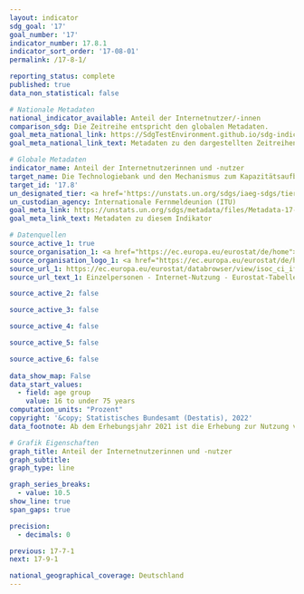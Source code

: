 ```yaml
---
layout: indicator    
sdg_goal: '17'    
goal_number: '17'    
indicator_number: 17.8.1    
indicator_sort_order: '17-08-01'    
permalink: /17-8-1/    

reporting_status: complete    
published: true    
data_non_statistical: false    

# Nationale Metadaten    
national_indicator_available: Anteil der Internetnutzer/-innen    
comparison_sdg: Die Zeitreihe entspricht den globalen Metadaten.    
goal_meta_national_link: https://SdgTestEnvironment.github.io/sdg-indicators/public/Meta/17.8.1.pdf
goal_meta_national_link_text: Metadaten zu den dargestellten Zeitreihen    

# Globale Metadaten    
indicator_name: Anteil der Internetnutzerinnen und -nutzer    
target_name: Die Technologiebank und den Mechanismus zum Kapazitätsaufbau für Wissenschaft, Technologie und Innovation für die am wenigsten entwickelten Länder bis 2017 vollständig operationalisieren und die Nutzung von Grundlagentechnologien, insbesondere der Informations- und Kommunikationstechnologien, verbessern    
target_id: '17.8'    
un_designated_tier: <a href='https://unstats.un.org/sdgs/iaeg-sdgs/tier-classification/' title='Klicken Sie hier um weitere Informationen zur UN-Tier-Klassifikation zu erhalten.'  target='_blank'>Tier I</a>    
un_custodian_agency: Internationale Fernmeldeunion (ITU)    
goal_meta_link: https://unstats.un.org/sdgs/metadata/files/Metadata-17-08-01.pdf    
goal_meta_link_text: Metadaten zu diesem Indikator        

# Datenquellen
source_active_1: true
source_organisation_1: <a href="https://ec.europa.eu/eurostat/de/home"> Statisches Amt der Europäischen Union (Eurostat) </a>
source_organisation_logo_1: <a href="https://ec.europa.eu/eurostat/de/home"><img src="https://g205sdgs.github.io/sdg-indicators/public/OrgImgDe/eurostat.png" alt="Logo eurostat" style="height:60px; width:148px"/></a>
source_url_1: https://ec.europa.eu/eurostat/databrowser/view/isoc_ci_ifp_iu/default/table?lang=de
source_url_text_1: Einzelpersonen - Internet-Nutzung - Eurostat-Tabelle [isoc_ci_ifp_iu]

source_active_2: false

source_active_3: false

source_active_4: false

source_active_5: false

source_active_6: false
    
data_show_map: False    
data_start_values: 
  - field: age group
    value: 16 to under 75 years    
computation_units: "Prozent"    
copyright: '&copy; Statistisches Bundesamt (Destatis), 2022'    
data_footnote: Ab dem Erhebungsjahr 2021 ist die Erhebung zur Nutzung von Informations- und Kommunikationstechnologien in privaten Haushalten (IKT) als Unterstichprobe in den Mikrozensus integriert. Aufgrund der damit verbundenen methodischen Änderungen ist ein Vergleich der Ergebnisse des Erhebungsjahres 2021 mit den Vorjahren nur sehr eingeschränkt möglich (Zeitreihenbruch).    

# Grafik Eigenschaften    
graph_title: Anteil der Internetnutzerinnen und -nutzer
graph_subtitle:     
graph_type: line    

graph_series_breaks:
  - value: 10.5
show_line: true
span_gaps: true

precision:
  - decimals: 0    

previous: 17-7-1    
next: 17-9-1    

national_geographical_coverage: Deutschland    
---
```


<span></span>